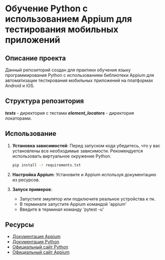 # Обучение Python с использованием Appium для тестирования мобильных приложений

## Описание проекта
Данный репозиторий создан для практики обучения языку программирования Python с использованием библиотеки Appium для автоматизации тестирования мобильных приложений на платформах Android и iOS.

## Структура репозитория
***tests*** - директория с тестами
***element_locators*** - директория локаторами.

## Использование
1. **Установка зависимостей**: Перед запуском кода убедитесь, что у вас установлены все необходимые зависимости. Рекомендуется использовать виртуальное окружение Python.
    ```bash
    pip install -r requirements.txt
    ```

2. **Настройка Appium**: Установите и Appium используя документацию из ресурсов.

3. **Запуск примеров**:
   - Запустите эмулятор или подключите реальное устройства к пк.
   - В терминале запустите Appium командой 'appium'
   - Введите в терминал команду 'pytest -u'

## Ресурсы
- [Документация Appium](http://appium.io/docs/en/about-appium/intro/](https://appium.io/docs/en/latest/quickstart/install/))
- [Документация Python](https://docs.python.org/3/)
- [Официальный сайт Python](https://www.python.org/)
- [Официальный сайт Appium](http://appium.io/)


